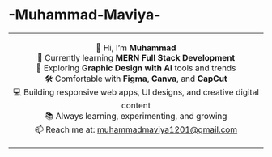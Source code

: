 # -Muhammad-Maviya-
<table align="center">
  <tr>
    <td align="center">

👋 Hi, I’m **Muhammad**  
🚀 Currently learning **MERN Full Stack Development**  
🎨 Exploring **Graphic Design with AI** tools and trends  
🛠️ Comfortable with **Figma**, **Canva**, and **CapCut**  
💻 Building responsive web apps, UI designs, and creative digital content  
📚 Always learning, experimenting, and growing  
📫 Reach me at: muhammadmaviya1201@gmail.com  

</td>
  </tr>
</table>
